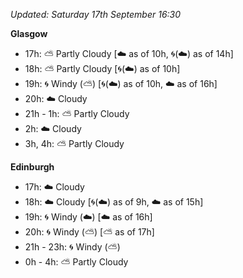 *Updated: Saturday 17th September 16:30*

**Glasgow**

* 17h: :partly_sunny: Partly Cloudy [:cloud: as of 10h, :cyclone:(:cloud:) as of 14h]
* 18h: :partly_sunny: Partly Cloudy [:cyclone:(:cloud:) as of 10h]
* 19h: :cyclone: Windy (:partly_sunny:) [:cyclone:(:cloud:) as of 10h, :cloud: as of 16h]
* 20h: :cloud: Cloudy
* 21h - 1h: :partly_sunny: Partly Cloudy
* 2h: :cloud: Cloudy
* 3h, 4h: :partly_sunny: Partly Cloudy

**Edinburgh**

* 17h: :cloud: Cloudy
* 18h: :cloud: Cloudy [:cyclone:(:cloud:) as of 9h, :cloud: as of 15h]
* 19h: :cyclone: Windy (:cloud:) [:cloud: as of 16h]
* 20h: :cyclone: Windy (:partly_sunny:) [:partly_sunny: as of 17h]
* 21h - 23h: :cyclone: Windy (:partly_sunny:)
* 0h - 4h: :partly_sunny: Partly Cloudy

